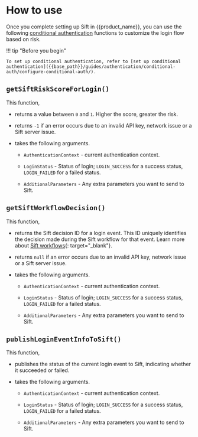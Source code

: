 # How to use

Once you complete setting up Sift in {{product_name}}, you can use the following [conditional authentication]({{base_path}}/guides/authentication/conditional-auth/) functions to customize the login flow based on risk.

!!! tip "Before you begin"

    To set up conditional authentication, refer to [set up conditional authentication]({{base_path}}/guides/authentication/conditional-auth/configure-conditional-auth/).

## `getSiftRiskScoreForLogin()`

This function,

- returns a value between `0` and `1`. Higher the score, greater the risk.

- returns `-1` if an error occurs due to an invalid API key, network issue or a Sift server issue.

- takes the following arguments.

    - `AuthenticationContext` - current authentication context.

    - `LoginStatus` - Status of login; `LOGIN_SUCCESS` for a success status, `LOGIN_FAILED` for a failed status.

    - `AdditionalParameters` - Any extra parameters you want to send to Sift.

## `getSiftWorkflowDecision()`

This function,

- returns the Sift decision ID for a login event. This ID uniquely identifies the decision made during the Sift workflow for that event. Learn more about [Sift workflows](https://developers.sift.com/tutorials/workflows){: target="_blank"}.

- returns `null` if an error occurs due to an invalid API key, network issue or a Sift server issue.

- takes the following arguments.

    - `AuthenticationContext` - current authentication context.

    - `LoginStatus` - Status of login; `LOGIN_SUCCESS` for a success status, `LOGIN_FAILED` for a failed status.

    - `AdditionalParameters` - Any extra parameters you want to send to Sift.

## `publishLoginEventInfoToSift()`

This function,

- publishes the status of the current login event to Sift, indicating whether it succeeded or failed.

- takes the following arguments.

    - `AuthenticationContext` - current authentication context.

    - `LoginStatus` - Status of login; `LOGIN_SUCCESS` for a success status, `LOGIN_FAILED` for a failed status.

    - `AdditionalParameters` - Any extra parameters you want to send to Sift.

